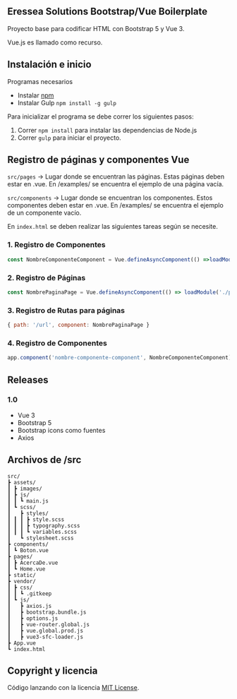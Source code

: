 ## Eressea Solutions Bootstrap/Vue Boilerplate

Proyecto base para codificar HTML con Bootstrap 5 y Vue 3.

Vue.js es llamado como recurso.

## Instalación e inicio

Programas necesarios
- Instalar [npm](https://www.npmjs.com/)
- Instalar Gulp `npm install -g gulp` 

Para inicializar el programa se debe correr los siguientes pasos:
1. Correr `npm install` para instalar las dependencias de Node.js
2. Correr `gulp` para iniciar el proyecto.

## Registro de páginas y componentes Vue

`src/pages` -> Lugar donde se encuentran las páginas. Estas páginas deben estar en .vue. En /examples/ se encuentra el ejemplo de una página vacía.

`src/components` -> Lugar donde se encuentran los componentes. Estos componentes deben estar en .vue. En /examples/ se encuentra el ejemplo de un componente vacío.

En `index.html` se deben realizar las siguientes tareas según se necesite.

### 1. Registro de Componentes
```js
const NombreComponenteComponent = Vue.defineAsyncComponent(() =>loadModule('./components/NombreComponente.vue', options),);
```
### 2. Registro de Páginas
```js
const NombrePaginaPage = Vue.defineAsyncComponent(() => loadModule('./pages/Pagina.vue', options));
```
### 3. Registro de Rutas para páginas
  ```js
{ path: '/url', component: NombrePaginaPage }
```
### 4. Registro de Componentes
```js
app.component('nombre-componente-component', NombreComponenteComponent);
```
## Releases

### 1.0
- Vue 3
- Bootstrap 5
- Bootstrap icons como fuentes
- Axios

## Archivos de /src

```text
src/
┣ assets/
┃ ┣ images/
┃ ┣ js/
┃ ┃ ┗ main.js
┃ ┗ scss/
┃   ┣ styles/
┃ ┃ ┃ ┣ style.scss
┃ ┃ ┃ ┣ typography.scss
┃ ┃ ┃ ┗ variables.scss
┃   ┗ stylesheet.scss
┣ components/
┃ ┗ Boton.vue
┣ pages/
┃ ┣ AcercaDe.vue
┃ ┗ Home.vue
┣ static/
┣ vendor/
┃ ┣ css/
┃ ┃ ┗ .gitkeep
┃ ┗ js/
┃   ┣ axios.js
┃   ┣ bootstrap.bundle.js
┃   ┣ options.js
┃   ┣ vue-router.global.js
┃   ┣ vue.global.prod.js
┃   ┣ vue3-sfc-loader.js
┣ App.vue
┗ index.html
```

## Copyright y licencia
Código lanzando con la licencia [MIT License](https://github.com/renesilva/es-boilerplate-html/blob/master/LICENSE).